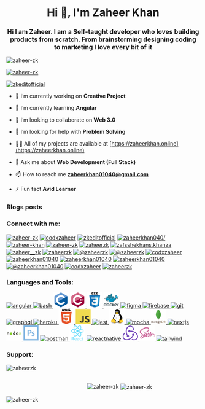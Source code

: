 <h1 align="center">Hi 👋, I'm Zaheer Khan</h1>
<h3 align="center">Hi I am Zaheer. I am a Self-taught developer who loves building products from scratch. From brainstorming designing coding to marketing I love every bit of it</h3>

<p align="left"> <img src="https://komarev.com/ghpvc/?username=zaheer-zk&label=Profile%20views&color=0e75b6&style=flat" alt="zaheer-zk" /> </p>

<p align="left"> <a href="https://github.com/ryo-ma/github-profile-trophy"><img src="https://github-profile-trophy.vercel.app/?username=zaheer-zk" alt="zaheer-zk" /></a> </p>

<p align="left"> <a href="https://twitter.com/zkeditofficial" target="blank"><img src="https://img.shields.io/twitter/follow/zkeditofficial?logo=twitter&style=for-the-badge" alt="zkeditofficial" /></a> </p>

- 🔭 I’m currently working on **Creative Project**

- 🌱 I’m currently learning **Angular**

- 👯 I’m looking to collaborate on **Web 3.0**

- 🤝 I’m looking for help with **Problem Solving**

- 👨‍💻 All of my projects are available at [https://zaheerkhan.online](https://zaheerkhan.online)

- 💬 Ask me about **Web Development (Full Stack)**

- 📫 How to reach me **zaheerkhan01040@gmail.com**

- ⚡ Fun fact **Avid Learner**

### Blogs posts
<!-- BLOG-POST-LIST:START -->
<!-- BLOG-POST-LIST:END -->

<h3 align="left">Connect with me:</h3>
<p align="left">
<a href="https://codepen.io/zaheer-zk" target="blank"><img align="center" src="https://raw.githubusercontent.com/rahuldkjain/github-profile-readme-generator/master/src/images/icons/Social/codepen.svg" alt="zaheer-zk" height="30" width="40" /></a>
<a href="https://dev.to/codxzaheer" target="blank"><img align="center" src="https://raw.githubusercontent.com/rahuldkjain/github-profile-readme-generator/master/src/images/icons/Social/devto.svg" alt="codxzaheer" height="30" width="40" /></a>
<a href="https://twitter.com/zkeditofficial" target="blank"><img align="center" src="https://raw.githubusercontent.com/rahuldkjain/github-profile-readme-generator/master/src/images/icons/Social/twitter.svg" alt="zkeditofficial" height="30" width="40" /></a>
<a href="https://linkedin.com/in/zaheerkhan040/" target="blank"><img align="center" src="https://raw.githubusercontent.com/rahuldkjain/github-profile-readme-generator/master/src/images/icons/Social/linked-in-alt.svg" alt="zaheerkhan040/" height="30" width="40" /></a>
<a href="https://stackoverflow.com/users/zaheer-khan" target="blank"><img align="center" src="https://raw.githubusercontent.com/rahuldkjain/github-profile-readme-generator/master/src/images/icons/Social/stack-overflow.svg" alt="zaheer-khan" height="30" width="40" /></a>
<a href="https://codesandbox.com/zaheer-zk" target="blank"><img align="center" src="https://raw.githubusercontent.com/rahuldkjain/github-profile-readme-generator/master/src/images/icons/Social/codesandbox.svg" alt="zaheer-zk" height="30" width="40" /></a>
<a href="https://kaggle.com/zaheerzk" target="blank"><img align="center" src="https://raw.githubusercontent.com/rahuldkjain/github-profile-readme-generator/master/src/images/icons/Social/kaggle.svg" alt="zaheerzk" height="30" width="40" /></a>
<a href="https://fb.com/zafsshekhans.khanza" target="blank"><img align="center" src="https://raw.githubusercontent.com/rahuldkjain/github-profile-readme-generator/master/src/images/icons/Social/facebook.svg" alt="zafsshekhans.khanza" height="30" width="40" /></a>
<a href="https://instagram.com/zaheer__zk" target="blank"><img align="center" src="https://raw.githubusercontent.com/rahuldkjain/github-profile-readme-generator/master/src/images/icons/Social/instagram.svg" alt="zaheer__zk" height="30" width="40" /></a>
<a href="https://dribbble.com/zaheerzk" target="blank"><img align="center" src="https://raw.githubusercontent.com/rahuldkjain/github-profile-readme-generator/master/src/images/icons/Social/dribbble.svg" alt="zaheerzk" height="30" width="40" /></a>
<a href="https://hashnode.com/@zaheerzk" target="blank"><img align="center" src="https://raw.githubusercontent.com/rahuldkjain/github-profile-readme-generator/master/src/images/icons/Social/hashnode.svg" alt="@zaheerzk" height="30" width="40" /></a>
<a href="https://medium.com/@zaheerzk" target="blank"><img align="center" src="https://raw.githubusercontent.com/rahuldkjain/github-profile-readme-generator/master/src/images/icons/Social/medium.svg" alt="@zaheerzk" height="30" width="40" /></a>
<a href="https://www.codechef.com/users/codxzaheer" target="blank"><img align="center" src="https://cdn.jsdelivr.net/npm/simple-icons@3.1.0/icons/codechef.svg" alt="codxzaheer" height="30" width="40" /></a>
<a href="https://www.hackerrank.com/zaheerkhan01040" target="blank"><img align="center" src="https://raw.githubusercontent.com/rahuldkjain/github-profile-readme-generator/master/src/images/icons/Social/hackerrank.svg" alt="zaheerkhan01040" height="30" width="40" /></a>
<a href="https://codeforces.com/profile/zaheerkhan01040" target="blank"><img align="center" src="https://raw.githubusercontent.com/rahuldkjain/github-profile-readme-generator/master/src/images/icons/Social/codeforces.svg" alt="zaheerkhan01040" height="30" width="40" /></a>
<a href="https://www.leetcode.com/zaheerkhan01040" target="blank"><img align="center" src="https://raw.githubusercontent.com/rahuldkjain/github-profile-readme-generator/master/src/images/icons/Social/leet-code.svg" alt="zaheerkhan01040" height="30" width="40" /></a>
<a href="https://www.hackerearth.com/@zaheerkhan01040" target="blank"><img align="center" src="https://raw.githubusercontent.com/rahuldkjain/github-profile-readme-generator/master/src/images/icons/Social/hackerearth.svg" alt="@zaheerkhan01040" height="30" width="40" /></a>
<a href="https://auth.geeksforgeeks.org/user/codxzaheer" target="blank"><img align="center" src="https://raw.githubusercontent.com/rahuldkjain/github-profile-readme-generator/master/src/images/icons/Social/geeks-for-geeks.svg" alt="codxzaheer" height="30" width="40" /></a>
<a href="https://www.topcoder.com/members/zaheerzk" target="blank"><img align="center" src="https://raw.githubusercontent.com/rahuldkjain/github-profile-readme-generator/master/src/images/icons/Social/topcoder.svg" alt="zaheerzk" height="30" width="40" /></a>
</p>

<h3 align="left">Languages and Tools:</h3>
<p align="left"> <a href="https://angular.io" target="_blank" rel="noreferrer"> <img src="https://angular.io/assets/images/logos/angular/angular.svg" alt="angular" width="40" height="40"/> </a> <a href="https://www.gnu.org/software/bash/" target="_blank" rel="noreferrer"> <img src="https://www.vectorlogo.zone/logos/gnu_bash/gnu_bash-icon.svg" alt="bash" width="40" height="40"/> </a> <a href="https://www.cprogramming.com/" target="_blank" rel="noreferrer"> <img src="https://raw.githubusercontent.com/devicons/devicon/master/icons/c/c-original.svg" alt="c" width="40" height="40"/> </a> <a href="https://www.w3schools.com/cpp/" target="_blank" rel="noreferrer"> <img src="https://raw.githubusercontent.com/devicons/devicon/master/icons/cplusplus/cplusplus-original.svg" alt="cplusplus" width="40" height="40"/> </a> <a href="https://www.w3schools.com/css/" target="_blank" rel="noreferrer"> <img src="https://raw.githubusercontent.com/devicons/devicon/master/icons/css3/css3-original-wordmark.svg" alt="css3" width="40" height="40"/> </a> <a href="https://www.docker.com/" target="_blank" rel="noreferrer"> <img src="https://raw.githubusercontent.com/devicons/devicon/master/icons/docker/docker-original-wordmark.svg" alt="docker" width="40" height="40"/> </a> <a href="https://www.figma.com/" target="_blank" rel="noreferrer"> <img src="https://www.vectorlogo.zone/logos/figma/figma-icon.svg" alt="figma" width="40" height="40"/> </a> <a href="https://firebase.google.com/" target="_blank" rel="noreferrer"> <img src="https://www.vectorlogo.zone/logos/firebase/firebase-icon.svg" alt="firebase" width="40" height="40"/> </a> <a href="https://git-scm.com/" target="_blank" rel="noreferrer"> <img src="https://www.vectorlogo.zone/logos/git-scm/git-scm-icon.svg" alt="git" width="40" height="40"/> </a> <a href="https://graphql.org" target="_blank" rel="noreferrer"> <img src="https://www.vectorlogo.zone/logos/graphql/graphql-icon.svg" alt="graphql" width="40" height="40"/> </a> <a href="https://heroku.com" target="_blank" rel="noreferrer"> <img src="https://www.vectorlogo.zone/logos/heroku/heroku-icon.svg" alt="heroku" width="40" height="40"/> </a> <a href="https://www.w3.org/html/" target="_blank" rel="noreferrer"> <img src="https://raw.githubusercontent.com/devicons/devicon/master/icons/html5/html5-original-wordmark.svg" alt="html5" width="40" height="40"/> </a> <a href="https://developer.mozilla.org/en-US/docs/Web/JavaScript" target="_blank" rel="noreferrer"> <img src="https://raw.githubusercontent.com/devicons/devicon/master/icons/javascript/javascript-original.svg" alt="javascript" width="40" height="40"/> </a> <a href="https://jestjs.io" target="_blank" rel="noreferrer"> <img src="https://www.vectorlogo.zone/logos/jestjsio/jestjsio-icon.svg" alt="jest" width="40" height="40"/> </a> <a href="https://www.linux.org/" target="_blank" rel="noreferrer"> <img src="https://raw.githubusercontent.com/devicons/devicon/master/icons/linux/linux-original.svg" alt="linux" width="40" height="40"/> </a> <a href="https://mochajs.org" target="_blank" rel="noreferrer"> <img src="https://www.vectorlogo.zone/logos/mochajs/mochajs-icon.svg" alt="mocha" width="40" height="40"/> </a> <a href="https://www.mongodb.com/" target="_blank" rel="noreferrer"> <img src="https://raw.githubusercontent.com/devicons/devicon/master/icons/mongodb/mongodb-original-wordmark.svg" alt="mongodb" width="40" height="40"/> </a> <a href="https://nextjs.org/" target="_blank" rel="noreferrer"> <img src="https://cdn.worldvectorlogo.com/logos/nextjs-2.svg" alt="nextjs" width="40" height="40"/> </a> <a href="https://nodejs.org" target="_blank" rel="noreferrer"> <img src="https://raw.githubusercontent.com/devicons/devicon/master/icons/nodejs/nodejs-original-wordmark.svg" alt="nodejs" width="40" height="40"/> </a> <a href="https://www.photoshop.com/en" target="_blank" rel="noreferrer"> <img src="https://raw.githubusercontent.com/devicons/devicon/master/icons/photoshop/photoshop-line.svg" alt="photoshop" width="40" height="40"/> </a> <a href="https://postman.com" target="_blank" rel="noreferrer"> <img src="https://www.vectorlogo.zone/logos/getpostman/getpostman-icon.svg" alt="postman" width="40" height="40"/> </a> <a href="https://reactjs.org/" target="_blank" rel="noreferrer"> <img src="https://raw.githubusercontent.com/devicons/devicon/master/icons/react/react-original-wordmark.svg" alt="react" width="40" height="40"/> </a> <a href="https://reactnative.dev/" target="_blank" rel="noreferrer"> <img src="https://reactnative.dev/img/header_logo.svg" alt="reactnative" width="40" height="40"/> </a> <a href="https://redux.js.org" target="_blank" rel="noreferrer"> <img src="https://raw.githubusercontent.com/devicons/devicon/master/icons/redux/redux-original.svg" alt="redux" width="40" height="40"/> </a> <a href="https://sass-lang.com" target="_blank" rel="noreferrer"> <img src="https://raw.githubusercontent.com/devicons/devicon/master/icons/sass/sass-original.svg" alt="sass" width="40" height="40"/> </a> <a href="https://tailwindcss.com/" target="_blank" rel="noreferrer"> <img src="https://www.vectorlogo.zone/logos/tailwindcss/tailwindcss-icon.svg" alt="tailwind" width="40" height="40"/> </a> </p>

<h3 align="left">Support:</h3>
<p><a href="https://www.buymeacoffee.com/zaheerzk"> <img align="left" src="https://cdn.buymeacoffee.com/buttons/v2/default-yellow.png" height="50" width="210" alt="zaheerzk" /></a></p><br><br>

<p><img align="left" src="https://github-readme-stats.vercel.app/api/top-langs?username=zaheer-zk&show_icons=true&locale=en&layout=compact" alt="zaheer-zk" /></p>

<p>&nbsp;<img align="center" src="https://github-readme-stats.vercel.app/api?username=zaheer-zk&show_icons=true&locale=en" alt="zaheer-zk" /></p>

<p><img align="center" src="https://github-readme-streak-stats.herokuapp.com/?user=zaheer-zk&" alt="zaheer-zk" /></p>

